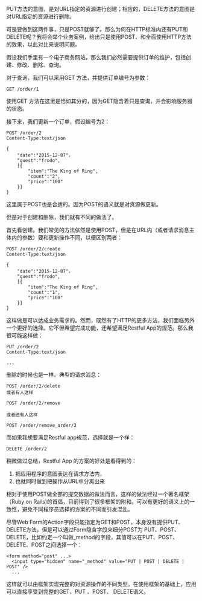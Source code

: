 PUT方法的意图，是对URL指定的资源进行创建；相应的，DELETE方法的意图是对URL指定的资源进行删除。

可是要做到这两件事，只是POST就够了。那么为何在HTTP标准内还有PUT和DELETE呢？我将会举个业务案例，给出只是使用POST、和全面使用HTTP方法的效果，以此对比来说明问题。

假设我们手里有一个电子商务网站，那么我们必然需要提供订单的维护，包括创建、修改、删除、查询。

对于查询，我们可以采用GET 方法，并提供订单编号为参数：

	GET /order/1

使用GET 方法在这里是恰如其分的，因为GET隐含着只是查询，并会影响服务器的状态。

接下来，我们更新一个订单，假设编号为2：

	POST /order/2
	Content-Type:text/json

	{
		"date":"2015-12-07"，
		“guest":"frodo",
		[{
			"item":"The King of Ring",
			"count":"2",
			"price":"100"
		}]
	}

这里属于POST也是合适的。因为POST的语义就是对资源做更新。

但是对于创建和删除，我们就有不同的做法了。

首先看创建。我们常见的方法依然是使用POST，但是在URL内（或者请求消息主体内的参数）要和更新操作不同，以便区别两者：

	POST /order/2/create
	Content-Type:text/json

	{
		"date":"2015-12-07"，
		“guest":"frodo",
		[{
			"item":"The King of Ring",
			"count":"1",
			"price":"100"
		}]
	}

这样做是可以达成业务需求的。然而，既然有了HTTP的更多方法，我们面临另外一个更好的选择。它不但希望完成功能，还希望满足Restful App的规范。那么我很可能这样做：


	PUT /order/2
	Content-Type:text/json

	...


删除的时候也是一样。典型的请求消息：

	POST /order/2/delete
	或者有人这样

	POST /order/2/remove

	或者还有人这样

	POST /order/remove_order/2


而如果我想要满足Restful app规范，选择就是一个样：

	DELETE /order/2

稍微做过总结，Restful App 的方案的好处是看得到的：

1. 把应用程序的意图表达在请求方法内，
2. 也就同时做到把操作从URL中分离出来

相对于使用POST做全部的提交数据的做法而言，这样的做法经过一个著名框架（Ruby on Rails)的首倡，目前得到了很多框架的附和。可以有更好的语义上的一致性，避免不同程序员选择的方案的不同而引发混乱。

尽管Web Form的Action字段只能指定为GET和POST，本身没有提供PUT、DELETE方法，但是可以通过Form隐含字段来细分POST为 PUT、POST、DELETE，比如约定一个叫做_method的字段，其值可以在PUT、POST、DELETE、POST之间选择一个：

	<form method="post" ...>
	  <input type="hidden" name="_method" value="PUT | POST | DELETE | POST" />
	  ...
 
这样就可以由框架实现完整的对资源操作的不同类型。在使用框架的基础上，应用可以直接享受到完整的GET、PUT 、POST、 DELETE语义。